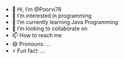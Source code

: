 - 👋 Hi, I’m @Poorvi76
- 👀 I’m interested in programming
- 🌱 I’m currently learning Java Programming
- 💞️ I’m looking to collaborate on 
- 📫 How to reach me 
- 😄 Pronouns: ...
- ⚡ Fun fact: ...

<!---
Poorvi76/Poorvi76 is a ✨ special ✨ repository because its `README.md` (this file) appears on your GitHub profile.
You can click the Preview link to take a look at your changes.
--->
